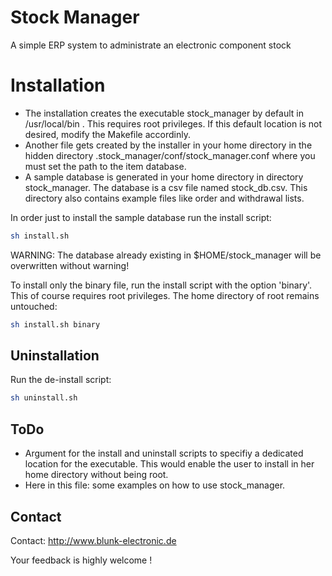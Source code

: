 # Stock Manager
A simple ERP system to administrate an electronic component stock

# Installation
- The installation creates the executable stock_manager by
  default in /usr/local/bin . This requires root privileges.
  If this default location is not desired, modify the Makefile
  accordinly. 
- Another file gets created by the installer in your home directory
  in the hidden directory .stock_manager/conf/stock_manager.conf
  where you must set the path to the item database.
- A sample database is generated in your home directory in directory
  stock_manager. The database is a csv file named stock_db.csv.
  This directory also contains example files like order and withdrawal lists.

In order just to install the sample database run the install script:

```sh
sh install.sh
```
WARNING: The database already existing in $HOME/stock_manager will be overwritten without warning!

<!-- Edit the configuration file .stock_manager/conf/stock_manager.conf -->

To install only the binary file, run the install script with the option 'binary'.
This of course requires root privileges. The home directory of root remains untouched:

```sh
sh install.sh binary
```


## Uninstallation

Run the de-install script:

```sh
sh uninstall.sh
```

## ToDo
- Argument for the install and uninstall scripts to specifiy a dedicated location
  for the executable. This would enable the user to install in
  her home directory without being root.
- Here in this file: some examples on how to use stock_manager.

## Contact
Contact: http://www.blunk-electronic.de

Your feedback is highly welcome !

